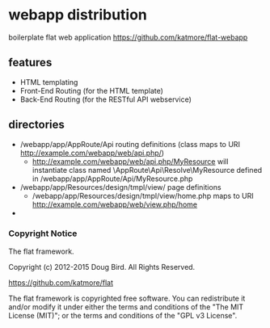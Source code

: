 # webapp distribution
boilerplate flat web application
https://github.com/katmore/flat-webapp

## features
 * HTML templating
 * Front-End Routing (for the HTML template) 
 * Back-End Routing (for the RESTful API webservice) 
 
## directories
 * /webapp/app/AppRoute/Api routing definitions (class maps to URI http://example.com/webapp/web/api.php/)
   * http://example.com/webapp/web/api.php/MyResource will instantiate class named \AppRoute\Api\Resolve\MyResource defined in /webapp/app/AppRoute/Api/MyResource.php
 * /webapp/app/Resources/design/tmpl/view/ page definitions
   * /webapp/app/Resources/design/tmpl/view/home.php maps to URI http://example.com/webapp/web/view.php/home
 * 

### Copyright Notice
The flat framework. 

Copyright (c) 2012-2015 Doug Bird. All Rights Reserved.

https://github.com/katmore/flat

The flat framework is copyrighted free software.
You can redistribute it and/or modify it under either the terms and conditions of the
"The MIT License (MIT)"; or the terms and conditions of the "GPL v3 License".
